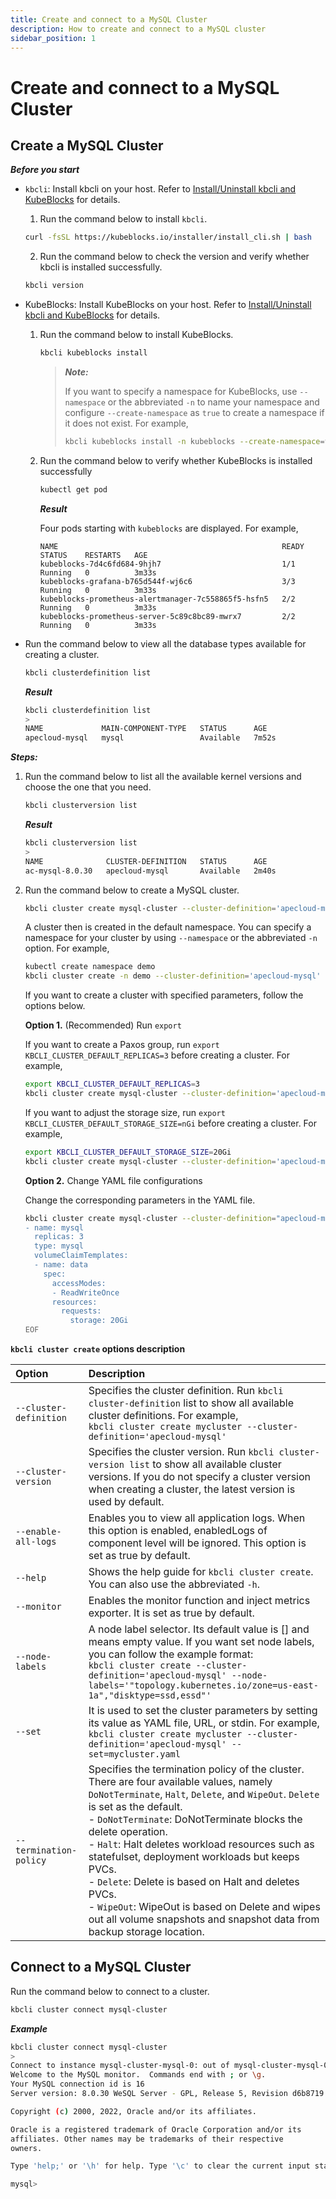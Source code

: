 ```yaml
---
title: Create and connect to a MySQL Cluster
description: How to create and connect to a MySQL cluster
sidebar_position: 1
---
```


# Create and connect to a MySQL Cluster
## Create a MySQL Cluster

***Before you start***

* `kbcli`: Install kbcli on your host. Refer to [Install/Uninstall kbcli and KubeBlocks](../../install_kbcli_kubeblocks/install_and_unistall_kbcli_and_kubeblocks.md) for details.
  1. Run the command below to install `kbcli`.
   ```bash
   curl -fsSL https://kubeblocks.io/installer/install_cli.sh | bash
   ```
  2. Run the command below to check the version and verify whether kbcli is installed successfully.
   ```bash
   kbcli version
   ```
* KubeBlocks: Install KubeBlocks on your host. Refer to [Install/Uninstall kbcli and KubeBlocks](../../install_kbcli_kubeblocks/install_and_unistall_kbcli_and_kubeblocks.md) for details.
  1. Run the command below to install KubeBlocks.
     ```bash
     kbcli kubeblocks install
     ```
     > ***Note:***
     > 
     > If you want to specify a namespace for KubeBlocks, use `--namespace` or the abbreviated `-n` to name your namespace and configure `--create-namespace` as `true` to create a namespace if it does not exist. For example,
     > ```bash
     > kbcli kubeblocks install -n kubeblocks --create-namespace=true
     > ```
  2. Run the command below to verify whether KubeBlocks is installed successfully
     ```bash
     kubectl get pod
     ```

     ***Result***

     Four pods starting with `kubeblocks` are displayed. For example,
     ```
     NAME                                                  READY   STATUS    RESTARTS   AGE
     kubeblocks-7d4c6fd684-9hjh7                           1/1     Running   0          3m33s
     kubeblocks-grafana-b765d544f-wj6c6                    3/3     Running   0          3m33s
     kubeblocks-prometheus-alertmanager-7c558865f5-hsfn5   2/2     Running   0          3m33s
     kubeblocks-prometheus-server-5c89c8bc89-mwrx7         2/2     Running   0          3m33s
     ```
* Run the command below to view all the database types available for creating a cluster. 
  ```bash
  kbcli clusterdefinition list
  ```

  ***Result***

  ```bash
  kbcli clusterdefinition list
  >
  NAME             MAIN-COMPONENT-TYPE   STATUS      AGE
  apecloud-mysql   mysql                 Available   7m52s
  ```

***Steps:***

1. Run the command below to list all the available kernel versions and choose the one that you need.
   ```bash
   kbcli clusterversion list
   ```

   ***Result***

   ```bash
   kbcli clusterversion list
   >
   NAME              CLUSTER-DEFINITION   STATUS      AGE
   ac-mysql-8.0.30   apecloud-mysql       Available   2m40s
   ```
2. Run the command below to create a MySQL cluster.
   ```bash
   kbcli cluster create mysql-cluster --cluster-definition='apecloud-mysql'
   ```

   A cluster then is created in the default namespace. You can specify a namespace for your cluster by using `--namespace` or the abbreviated `-n` option. For example,

   ```bash
   kubectl create namespace demo
   kbcli cluster create -n demo --cluster-definition='apecloud-mysql'
   ```

   If you want to create a cluster with specified parameters, follow the options below.

   **Option 1.** (Recommended) Run `export`

   If you want to create a Paxos group, run `export KBCLI_CLUSTER_DEFAULT_REPLICAS=3` before creating a cluster. For example,
   ```bash
   export KBCLI_CLUSTER_DEFAULT_REPLICAS=3
   kbcli cluster create mysql-cluster --cluster-definition='apecloud-mysql'
   ```

   If you want to adjust the storage size, run `export KBCLI_CLUSTER_DEFAULT_STORAGE_SIZE=nGi` before creating a cluster. For example,
  
   ```bash
   export KBCLI_CLUSTER_DEFAULT_STORAGE_SIZE=20Gi
   kbcli cluster create mysql-cluster --cluster-definition='apecloud-mysql'
   ```

   **Option 2.** Change YAML file configurations

   Change the corresponding parameters in the YAML file.
   ```bash
   kbcli cluster create mysql-cluster --cluster-definition="apecloud-mysql" --set -<<EOF
   - name: mysql
     replicas: 3
     type: mysql
     volumeClaimTemplates:
     - name: data
       spec:
         accessModes:
         - ReadWriteOnce
         resources:
           requests:
             storage: 20Gi
   EOF
   ```

**`kbcli cluster create` options description**

| Option   | Description      |
| :--      | :--              |
| `--cluster-definition` | Specifies the cluster definition. Run `kbcli cluster-definition` list to show all available cluster definitions. For example, <br />```kbcli cluster create mycluster --cluster-definition='apecloud-mysql'``` |
| `--cluster-version` | Specifies the cluster version. Run `kbcli cluster-version list` to show all available cluster versions. If you do not specify a cluster version when creating a cluster, the latest version is used by default. |
| `--enable-all-logs` | Enables you to view all application logs. When this option is enabled, enabledLogs of component level will be ignored. This option is set as true by default. |
| `--help` | Shows the help guide for `kbcli cluster create`. You can also use the abbreviated `-h`. |
| `--monitor` | Enables the monitor function and inject metrics exporter. It is set as true by default. |
| `--node-labels` | A node label selector. Its default value is [] and means empty value. If you want set node labels, you can follow the example format: <br />```kbcli cluster create --cluster-definition='apecloud-mysql' --node-labels='"topology.kubernetes.io/zone=us-east-1a","disktype=ssd,essd"'``` |
| `--set` | It is used to set the cluster parameters by setting its value as YAML file, URL, or stdin. For example, <br />```kbcli cluster create mycluster --cluster-definition='apecloud-mysql' --set=mycluster.yaml```|
| `--termination-policy` | Specifies the termination policy of the cluster. There are four available values, namely `DoNotTerminate`, `Halt`, `Delete`, and `WipeOut`. `Delete` is set as the default. <br /> - `DoNotTerminate`: DoNotTerminate blocks the delete operation. <br /> - `Halt`: Halt deletes workload resources such as statefulset, deployment workloads but keeps PVCs. <br /> - `Delete`: Delete is based on Halt and deletes PVCs. <br /> - `WipeOut`: WipeOut is based on Delete and wipes out all volume snapshots and snapshot data from backup storage location. |

## Connect to a MySQL Cluster

Run the command below to connect to a cluster.
```bash
kbcli cluster connect mysql-cluster
```

***Example***

```bash
kbcli cluster connect mysql-cluster
>
Connect to instance mysql-cluster-mysql-0: out of mysql-cluster-mysql-0(leader)
Welcome to the MySQL monitor.  Commands end with ; or \g.
Your MySQL connection id is 16
Server version: 8.0.30 WeSQL Server - GPL, Release 5, Revision d6b8719

Copyright (c) 2000, 2022, Oracle and/or its affiliates.

Oracle is a registered trademark of Oracle Corporation and/or its
affiliates. Other names may be trademarks of their respective
owners.

Type 'help;' or '\h' for help. Type '\c' to clear the current input statement.

mysql>
```
